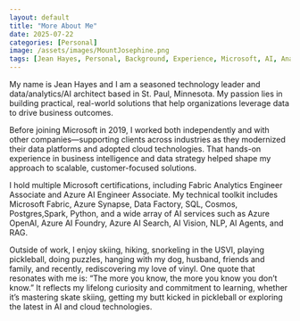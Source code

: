 ```yaml
---
layout: default
title: "More About Me"
date: 2025-07-22
categories: [Personal]
image: /assets/images/MountJosephine.png
tags: [Jean Hayes, Personal, Background, Experience, Microsoft, AI, Analytics, Fabric, Azure]
---
```


My name is Jean Hayes and I am a seasoned technology leader and data/analytics/AI architect based in St. Paul, Minnesota. My passion lies in building practical, real-world solutions that help organizations leverage data to drive business outcomes.

Before joining Microsoft in 2019, I worked both independently and with other companies—supporting clients across industries as they modernized their data platforms and adopted cloud technologies. That hands-on experience in business intelligence and data strategy helped shape my approach to scalable, customer-focused solutions.

I hold multiple Microsoft certifications, including Fabric Analytics Engineer Associate and Azure AI Engineer Associate. My technical toolkit includes Microsoft Fabric, Azure Synapse, Data Factory, SQL, Cosmos, Postgres,Spark, Python, and a wide array of AI services such as Azure OpenAI, Azure AI Foundry, Azure AI Search, AI Vision, NLP, AI Agents, and RAG.

Outside of work, I enjoy skiing, hiking, snorkeling in the USVI, playing pickleball, doing puzzles, hanging with my dog, husband, friends and family, and recently, rediscovering my love of vinyl. One quote that resonates with me is: “The more you know, the more you know you don’t know.” It reflects my lifelong curiosity and commitment to learning, whether it’s mastering skate skiing, getting my butt kicked in pickleball or exploring the latest in AI and cloud technologies.

